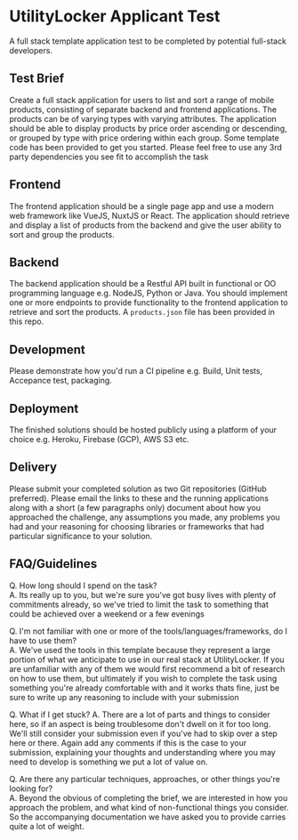 # UtilityLocker Applicant Test

A full stack template application test to be completed by potential full-stack developers.

## Test Brief

Create a full stack application for users to list and sort a range of mobile products, consisting of separate backend and frontend applications. The products can be of varying types with varying attributes. The application should be able to display products by price order ascending or descending, or grouped by type with price ordering within each group.
Some template code has been provided to get you started. Please feel free to use any 3rd party dependencies you see fit to accomplish the task

## Frontend

The frontend application should be a single page app and use a modern web framework like VueJS, NuxtJS or React. The application should retrieve and display a list of products from the backend and give the user ability to sort and group the products.

## Backend

The backend application should be a Restful API built in functional or OO programming language e.g. NodeJS, Python or Java. You should implement one or more endpoints to provide functionality to the frontend application to retrieve and sort the products. A `products.json` file has been provided in this repo.

## Development

Please demonstrate how you'd run a CI pipeline e.g. Build, Unit tests, Accepance test, packaging.

## Deployment

The finished solutions should be hosted publicly using a platform of your choice e.g. Heroku, Firebase (GCP), AWS S3 etc.

## Delivery

Please submit your completed solution as two Git repositories (GitHub preferred). Please email the links to these and the running applications along with a short (a few paragraphs only) document about how you approached the challenge, any assumptions you made, any problems you had and your reasoning for choosing libraries or frameworks that had particular significance to your solution.

## FAQ/Guidelines

Q. How long should I spend on the task?  
A. Its really up to you, but we're sure you've got busy lives with plenty of commitments already, so we've tried to limit the task to something that could be achieved over a weekend or a few evenings

Q. I'm not familiar with one or more of the tools/languages/frameworks, do I have to use them?  
A. We've used the tools in this template because they represent a large portion of what we anticipate to use in our real stack at UtilityLocker. If you are unfamiliar with any of them we would first recommend a bit of research on how to use them, but ultimately if you wish to complete the task using something you're already comfortable with and it works thats fine, just be sure to write up any reasoning to include with your submission

Q. What if I get stuck?
A. There are a lot of parts and things to consider here, so if an aspect is being troublesome don't dwell on it for too long. We'll still consider your submission even if you've had to skip over a step here or there. Again add any comments if this is the case to your submission, explaining your thoughts and understanding where you may need to develop is something we put a lot of value on.

Q. Are there any particular techniques, approaches, or other things you're looking for?  
A. Beyond the obvious of completing the brief,  we are interested in how you approach the problem, and what kind of non-functional things you consider. So the accompanying documentation we have asked you to provide carries quite a lot of weight.
